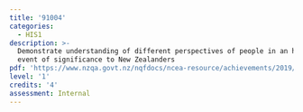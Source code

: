 ```yaml
---
title: '91004'
categories:
  - HIS1
description: >-
  Demonstrate understanding of different perspectives of people in an historical
  event of significance to New Zealanders
pdf: 'https://www.nzqa.govt.nz/nqfdocs/ncea-resource/achievements/2019/as91004.pdf'
level: '1'
credits: '4'
assessment: Internal
---
```


